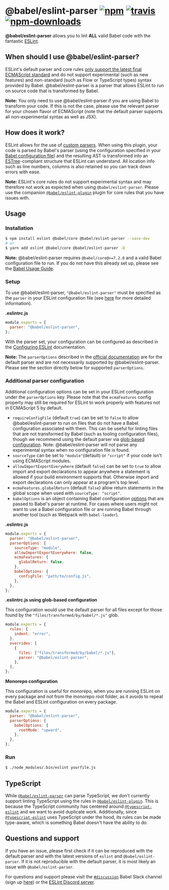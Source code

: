 # @babel/eslint-parser [![npm](https://img.shields.io/npm/v/@babel/eslint-parser.svg)](https://www.npmjs.com/package/@babel/eslint-parser) [![travis](https://img.shields.io/travis/babel/@babel/eslint-parser/main.svg)](https://travis-ci.org/babel/@babel/eslint-parser) [![npm-downloads](https://img.shields.io/npm/dm/@babel/eslint-parser.svg)](https://www.npmjs.com/package/@babel/eslint-parser)

**@babel/eslint-parser** allows you to lint **ALL** valid Babel code with the fantastic
[ESLint](https://github.com/eslint/eslint).

## When should I use @babel/eslint-parser?

ESLint's default parser and core rules [only support the latest final ECMAScript standard](https://github.com/eslint/eslint/blob/a675c89573836adaf108a932696b061946abf1e6/README.md#what-about-experimental-features) and do not support experimental (such as new features) and non-standard (such as Flow or TypeScript types) syntax provided by Babel. @babel/eslint-parser is a parser that allows ESLint to run on source code that is transformed by Babel.

**Note:** You only need to use @babel/eslint-parser if you are using Babel to transform your code. If this is not the case, please use the relevant parser for your chosen flavor of ECMAScript (note that the default parser supports all non-experimental syntax as well as JSX).

## How does it work?

ESLint allows for the use of [custom parsers](https://eslint.org/docs/developer-guide/working-with-custom-parsers). When using this plugin, your code is parsed by Babel's parser (using the configuration specified in your [Babel configuration file](https://babeljs.io/docs/en/configuration)) and the resulting AST is
transformed into an [ESTree](https://github.com/estree/estree)-compliant structure that ESLint can understand. All location info such as line numbers,
columns is also retained so you can track down errors with ease.

**Note:** ESLint's core rules do not support experimental syntax and may therefore not work as expected when using `@babel/eslint-parser`. Please use the companion [`@babel/eslint-plugin`](https://github.com/babel/babel/tree/main/eslint/babel-eslint-plugin) plugin for core rules that you have issues with.

## Usage

### Installation

```sh
$ npm install eslint @babel/core @babel/eslint-parser --save-dev
# or
$ yarn add eslint @babel/core @babel/eslint-parser -D
```

**Note:** @babel/eslint-parser requires `@babel/core@>=7.2.0` and a valid Babel configuration file to run. If you do not have this already set up, please see the [Babel Usage Guide](https://babeljs.io/docs/en/usage).

### Setup

To use @babel/eslint-parser, `"@babel/eslint-parser"` must be specified as the `parser` in your ESLint configuration file (see [here](https://eslint.org/docs/user-guide/configuring/plugins#specifying-parser) for more detailed information).

**.eslintrc.js**

```js
module.exports = {
  parser: "@babel/eslint-parser",
};
```

With the parser set, your configuration can be configured as described in the [Configuring ESLint](https://eslint.org/docs/user-guide/configuring) documentation.

**Note:** The `parserOptions` described in the [official documentation](https://eslint.org/docs/user-guide/configuring/language-options#specifying-parser-options) are for the default parser and are not necessarily supported by @babel/eslint-parser. Please see the section directly below for supported `parserOptions`.

### Additional parser configuration

Additional configuration options can be set in your ESLint configuration under the `parserOptions` key. Please note that the `ecmaFeatures` config property may still be required for ESLint to work properly with features not in ECMAScript 5 by default.

- `requireConfigFile` (default `true`) can be set to `false` to allow @babel/eslint-parser to run on files that do not have a Babel configuration associated with them. This can be useful for linting files that are not transformed by Babel (such as tooling configuration files), though we recommend using the default parser via [glob-based configuration](https://eslint.org/docs/user-guide/configuring/configuration-files#configuration-based-on-glob-patterns). Note: @babel/eslint-parser will not parse any experimental syntax when no configuration file is found.
- `sourceType` can be set to `"module"`(default) or `"script"` if your code isn't using ECMAScript modules.
- `allowImportExportEverywhere` (default `false`) can be set to `true` to allow import and export declarations to appear anywhere a statement is allowed if your build environment supports that. Otherwise import and export declarations can only appear at a program's top level.
- `ecmaFeatures.globalReturn` (default `false`) allow return statements in the global scope when used with `sourceType: "script"`.
- `babelOptions` is an object containing Babel configuration [options](https://babeljs.io/docs/en/options) that are passed to Babel's parser at runtime. For cases where users might not want to use a Babel configuration file or are running Babel through another tool (such as Webpack with `babel-loader`).

**.eslintrc.js**

```js
module.exports = {
  parser: "@babel/eslint-parser",
  parserOptions: {
    sourceType: "module",
    allowImportExportEverywhere: false,
    ecmaFeatures: {
      globalReturn: false,
    },
    babelOptions: {
      configFile: "path/to/config.js",
    },
  },
};
```

**.eslintrc.js using glob-based configuration**

This configuration would use the default parser for all files except for those found by the `"files/transformed/by/babel/*.js"` glob.

```js
module.exports = {
  rules: {
    indent: "error",
  },
  overrides: [
    {
      files: ["files/transformed/by/babel/*.js"],
      parser: "@babel/eslint-parser",
    },
  ],
};
```

**Monorepo configuration**

This configuration is useful for monorepo, when you are running ESLint on every package and not from the monorepo root folder, as it avoids to repeat the Babel and ESLint configuration on every package.

```js
module.exports = {
  parser: "@babel/eslint-parser",
  parserOptions: {
    babelOptions: {
      rootMode: "upward",
    },
  },
};
```

### Run

```sh
$ ./node_modules/.bin/eslint yourfile.js
```

## TypeScript

While [`@babel/eslint-parser`](https://github.com/babel/babel/tree/main/eslint/babel-eslint-parser) can parse TypeScript, we don't currently support linting TypeScript using the rules in [`@babel/eslint-plugin`](https://github.com/babel/babel/tree/main/eslint/babel-eslint-plugin). This is because the TypeScript community has centered around [`@typescript-eslint`](https://github.com/typescript-eslint/typescript-eslint) and we want to avoid duplicate work. Additionally, since [`@typescript-eslint`](https://github.com/typescript-eslint/typescript-eslint) uses TypeScript under the hood, its rules can be made type-aware, which is something Babel doesn't have the ability to do.

## Questions and support

If you have an issue, please first check if it can be reproduced with the default parser and with the latest versions of `eslint` and `@babel/eslint-parser`. If it is not reproducible with the default parser, it is most likely an issue with `@babel/eslint-parser`.

For questions and support please visit the [`#discussion`](https://babeljs.slack.com/messages/discussion/) Babel Slack channel (sign up [here](https://slack.babeljs.io/)) or the [ESLint Discord server](https://eslint.org/chat).
